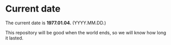 # Current date

The current date is **1977.01.04.** (YYYY.MM.DD.)

This repository will be good when the world ends, so we will know how long it lasted.